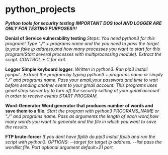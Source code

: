 # python_projects
***Python tools for security testing***
***IMPORTANT DOS tool AND LOGGER ARE ONLY FOR TESTING PURPOSES!!!***

**Denial of Service vulnerability testing**
*Steps:
  You need python3 for this program!!
  Type "./"  + programs name and the you need to pass the target ip,your fake ip address,and how many processes you want to     start for this program(Start several processes with multiprocessing module).
  Extract the script.
  CONTROL + C for exit.*

**Logger**
**Simple keyboard logger**.
*Written in python3.
    Run pip3 install pynput..
    Extract the program by typing python3 + programs name or simply "./"  and programs name.
    Pass your email,your password and time to wait before sending another event to your gmail account.
    This programs uses gmail stmp server try to turn off the security setting at your gmail account in order to receive events
    START PROGRAM.*

**Word-Generator**
**Word generator that produces number of words and save them to a file.**
  *Start the program with python3 PROGRAMS_NAME or "./" and programs name.
  Pass as arguments the length of each word,how many words you want to generate and the file in which you want to save the              results.*

**FTP brute-forcer**
*If you dont have ftplib do pip3 install ftplib and run the script with python3.
  OPTIONS:
  --target for target ip address.
  --list pass the wordlist file.
  Port optional argument default=21 port.*





